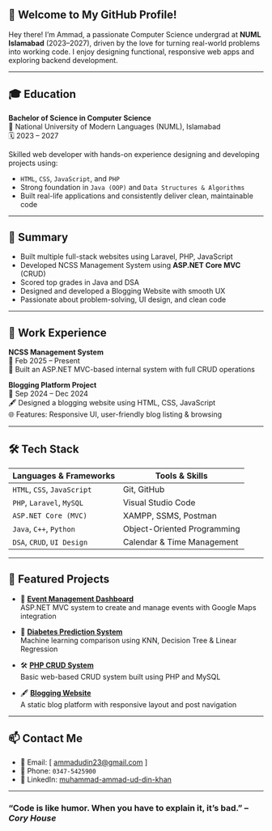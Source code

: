 ## 🚀 Welcome to My GitHub Profile!

Hey there! I’m Ammad, 
a passionate Computer Science undergrad at **NUML Islamabad** (2023–2027), 
driven by the love for turning real-world problems into working code. 
I enjoy designing functional, responsive web apps and exploring backend development.

---

## 🎓 Education

**Bachelor of Science in Computer Science**  
📍 National University of Modern Languages (NUML), Islamabad  
🗓️ 2023 – 2027  

Skilled web developer with hands-on experience designing and developing projects using:
- `HTML`, `CSS`, `JavaScript`, and `PHP`
- Strong foundation in `Java (OOP)` and `Data Structures & Algorithms`
- Built real-life applications and consistently deliver clean, maintainable code

---

## 🧠 Summary

- Built multiple full-stack websites using Laravel, PHP, JavaScript
- Developed NCSS Management System using **ASP.NET Core MVC** (CRUD)
- Scored top grades in Java and DSA
- Designed and developed a Blogging Website with smooth UX
- Passionate about problem-solving, UI design, and clean code

---

## 💼 Work Experience

**NCSS Management System**  
📅 Feb 2025 – Present  
🔧 Built an ASP.NET MVC-based internal system with full CRUD operations

**Blogging Platform Project**  
📅 Sep 2024 – Dec 2024  
🖋️ Designed a blogging website using HTML, CSS, JavaScript  
🌐 Features: Responsive UI, user-friendly blog listing & browsing

---

## 🛠️ Tech Stack

| Languages & Frameworks     | Tools & Skills              |
|----------------------------|-----------------------------|
| `HTML`, `CSS`, `JavaScript`| Git, GitHub                 |
| `PHP`, `Laravel`, `MySQL`  | Visual Studio Code          |
| `ASP.NET Core (MVC)`       | XAMPP, SSMS, Postman        |
| `Java`, `C++`, `Python`    | Object-Oriented Programming |
| `DSA`, `CRUD`, `UI Design` | Calendar & Time Management  |

---

## 📌 Featured Projects

- 🎯 [**Event Management Dashboard**](https://github.com/your-username/event-dashboard)  
  ASP.NET MVC system to create and manage events with Google Maps integration

- 🧮 [**Diabetes Prediction System**](https://github.com/your-username/diabetes-prediction)  
  Machine learning comparison using KNN, Decision Tree & Linear Regression

- 🛠️ [**PHP CRUD System**](https://github.com/your-username/php-crud-system)  
  Basic web-based CRUD system built using PHP and MySQL

- 🖋️ [**Blogging Website**](https://github.com/your-username/blogging-website)  
  A static blog platform with responsive layout and post navigation

---

## 📫 Contact Me

- 📧 Email: [ ammadudin23@gmail.com ]
- 📱 Phone: `0347-5425900`  
- 💼 LinkedIn: [muhammad-ammad-ud-din-khan](www.linkedin.com/in/muhammad-ammad-du-din-khan-331012307)  


---

### “Code is like humor. When you have to explain it, it’s bad.” – *Cory House*

